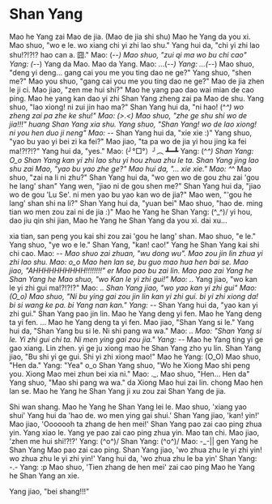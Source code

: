 Shan Yang
=========

Mao he Yang zai Mao de jia. (Mao de jia shi shu)
Mao he Yang da you xi.
Mao shuo, "wo e le. wo xiang chi yi zhi lao shu."
Yang hui da, "chi yi zhi lao shu!?!?!? hao can a. 囧."
Mao: (-_-)
Mao shuo, "zui qi ma wo bu chi cao"
Yang: (-_-)
Yang da Mao.
Mao da Yang.
Mao: ...(-_-)
Yang: ...(-_-)
Mao shuo, "deng yi deng... gang cai you me you ting dao ne ge?"
Yang shuo, "shen me?" 
Mao you shuo, "gang cai you me you ting dao ne ge?"
Mao de jia zhen le ji ci.
Mao jiao, "zen me hui shi?"
Mao he yang pao dao wai mian de cao ping.
Mao he yang kan dao yi zhi Shan Yang zheng zai pa Mao de shu.
Yang shuo, "lao xiong! ni zui jin hao ma?"
Shan Yang hui da, "ni hao! (^_^) wo zheng zai pa zhe ke shu!"
Mao: (>.<)
Mao shuo, "zhe ge shu shi wo de jia!!!"
huang Shan Yang xia shu.
Yang shuo, "Shan Yang! wo de lao xiong! ni you hen duo ji neng"
Mao: -_-
Shan Yang hui da, "xie xie :)"
Yang shuo, "yao bu yao yi bei zi ka fei?"
Mao jiao, "ta pa wo de jia yi hou jing ka fei ma!?!?!?"
Yang hui da, "yes."
Mao: (╯°□°）╯︵ ┻━┻
Yang: (^_^)
Shan Yang: O_o
Shan Yang kan yi zhi lao shu yi hou zhua zhu le ta.
Shan Yang jing lao shu zai Mao, "yao bu yao zhe ge?"
Mao hui da, "... xie xie."
Mao: ^_^
Mao shuo, "zai na li ni zhu?"
Shan Yang hui da, "wo gen wo de gou zhu zai 'gou he lang' shan"
Yang wen, "jiao ni de gou shen me?"
Shan Yang hui da, "jiao wo de gou 'Lu Se'. ni men yao bu yao kan wo de jia?"
Mao wen, "'gou he lang' shan shi na li?"
Shan Yang hui da, "yuan bei"
Mao shuo, "hao de. ming tian wo men zou zai ni de jia :)"
Mao he Yang he Shan Yang: \(^_^)/
yi hou, dao jiu qin shi jian, Mao he Yang he Shan Yang da you xi.
dai xu...


xia tian, san peng you kai shi zou zai 'gou he lang' shan.
Mao shuo, "e le."
Yang shuo, "ye wo e le."
Shan Yang, "kan! cao!"
Yang he Shan Yang kai shi chi cao.
Mao: -_-
Mao shuo zai zhuan, "wu dong wu".
Mao zou jin lin zhua yi zhi lao shu.
Mao: o_o
Mao hen lan se, bu guo mao hua hen bai se.
Mao jiao, "AHHHHHHHHHH!!!!!!!!" er Mao pao bu zai lin.
Mao pao zai Yang he Shan Yang he Mao shuo, "wo Kan le yi zhi gui!"
Mao: ._.
Yang jiao, "wo kan le yi zhi gui ma!?!?!?"
Mao: ._.
Shan Yang jiao, "wo yao kan yi zhi gui"
Mao: (O_o)
Mao shuo, "Ni bu ying gai zou jin lin kan yi zhi gui. bi yi zhi xiong da! bi si wang ke pa. bi Yang nan kan." 
Yang: -_-
Shan Yang hui da, "yao kan yi zhi gui."
Shan Yang pao jin lin.
Mao he Yang deng yi fen.
Mao he Yang deng ta yi fen.
... Mao he Yang deng ta yi fen.
Mao jiao, "Shan Yang si le."
Yang hui da, "Shan Yang bu si le. Ni shi pang wa wa."
Mao: ._.
Mao: "Shan Yang si le. Yi zhi gui chi ta. Ni men ying gai zou jia."
Yang: -_-
Mao he Yang ting yi ge gao xiang.
Lin zhen.
yi ge ju xiong mao he Shan Yang zho yu lin.
Shan Yang jiao, "Bu shi yi ge gui. Shi yi zhi xiong mao!"
Mao he Yang: (O_O)
Mao shuo, "Hen da."
Yang: "Yea" o_o
Shan Yang shuo, "Wo he Xiong Mao shi peng you. Xiong Mao mei zhun bei xia ni."
Mao: ._.
Mao shuo, "Hen... Hen da"
Yang shuo, "Mao shi pang wa wa."
da Xiong Mao hui zai lin.
chong Mao hen lan se.
Mao he Yang he Shan Yang ji xu zou zai Shan Yang de jia.

Shi wan shang.
Mao he Yang he Shan Yang lei le.
Mao shuo, 'xiang yao shui'
Yang hui da 'hao de. wo men ying gai shui.'
Shan Yang jiao, 'kan! yin!'
Mao jiao, 'Ooooooh ta zhang de hen mei!'
Shan Yang pao zai cao ping zhua yin.
Yang xiao le. Yang ye pao zai cao ping zhua yin.
Mao tan chi. Mao jiao, 'zhen me hui shi!?!?'
Yang: \(^o^)/
Shan Yang: \(^o^)/
Mao: -_-||
gen Yang he Shan Yang Mao pao zai cao ping.
Shan Yang jiao, 'wo zhua zhu le yi zhi yin! wo zhua zhu le yi zhi yin!'
Yang hui da, 'wo zhua zhu le ba yin'
Shan Yang: -.-
Yang: :p
Mao shuo, 'Tien zhang de hen mei'
zai cao ping Mao he Yang he Shan Yang an xie.

Yang jiao, "bei shang!!!"
